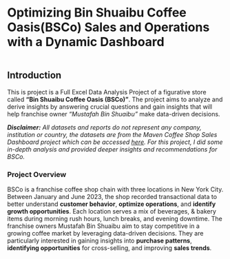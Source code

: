# Optimizing Bin Shuaibu Coffee Oasis(BSCo) Sales and Operations with a Dynamic Dashboard

![]()

## Introduction
This is project is a Full Excel Data Analysis Project of a figurative store called **“Bin Shuaibu Coffee Oasis (BSCo)”**. 
The project aims to analyze and derive insights by answering crucial questions and gain insights that will help franchise owner _“Mustafah Bin Shuaibu”_  make data-driven decisions.

**_Disclaimer:_** _All datasets and reports do not represent any company, institution or country, the datasets are from the Maven Coffee Shop Sales Dashboard project which can be accessed [here](https://maven-datasets.s3.amazonaws.com/Coffee+Shop+Sales/Coffee+Shop+Sales.zip). 
 For this project, I did some in-depth analysis and provided deeper insights and recommendations for BSCo._

### Project Overview
BSCo is a franchise coffee shop chain with three locations in New York City. Between January and June 2023, the shop recorded transactional data to better understand **customer behavior**, **optimize operations**, and **identify growth opportunities**. Each location serves a mix of beverages, & bakery items during morning rush hours, lunch breaks, and evening downtime.
The franchise owners Mustafah Bin Shuaibu aim to stay competitive in a growing coffee market by leveraging data-driven decisions. They are particularly interested in gaining insights into **purchase patterns**, **identifying opportunities** for cross-selling, and improving **sales trends**.

